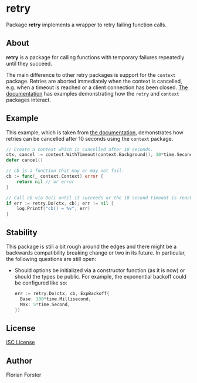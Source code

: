 # retry

Package **retry** implements a wrapper to retry failing function calls.

## About

**retry** is a package for calling functions with temporary failures repeatedly
until they succeed.

The main difference to other retry packages is support for the `context`
package. Retries are aborted immediately when the context is cancelled, e.g.
when a timeout is reached or a client connection has been closed. [The
documentation](https://godoc.org/github.com/octo/retry) has examples
demonstrating how the `retry` and `context` packages interact.

## Example

This example, which is taken from [the
documentation](https://godoc.org/github.com/octo/retry), demonstrates how
retries can be cancelled after 10 seconds using the `context` package.

```go
// Create a context which is cancelled after 10 seconds.
ctx, cancel := context.WithTimeout(context.Background(), 10*time.Second)
defer cancel()

// cb is a function that may or may not fail.
cb := func(_ context.Context) error {
	return nil // or error
}

// Call cb via Do() until it succeeds or the 10 second timeout is reached.
if err := retry.Do(ctx, cb); err != nil {
	log.Printf("cb() = %v", err)
}
```

## Stability

This package is still a bit rough around the edges and there might be a
backwards compatibility breaking change or two in its future. In particular, the
following questions are still open:

  * Should options be initialized via a constructor function (as it is now) or
    should the types be public. For example, the exponential backoff could be
    configured like so:

    ```go
    err := retry.Do(ctx, cb, ExpBackoff{
      Base: 100*time.Millisecond,
      Max: 5*time.Second,
    })
    ```

## License

[ISC License](https://opensource.org/licenses/ISC)

## Author

Florian Forster
